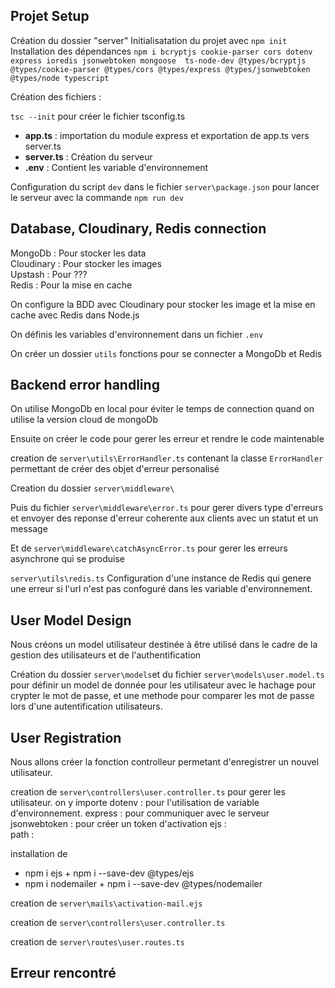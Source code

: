 ## Projet Setup

Création du dossier "server"
Initialisatation du projet avec `npm init`
Installation des dépendances `npm i bcryptjs cookie-parser cors dotenv express ioredis jsonwebtoken mongoose  ts-node-dev @types/bcryptjs @types/cookie-parser @types/cors @types/express @types/jsonwebtoken @types/node typescript`

Création des fichiers :

`tsc --init` pour créer le fichier tsconfig.ts

- **app.ts** : importation du module express et exportation de app.ts vers server.ts
- **server.ts** : Création du serveur
- **.env** : Contient les variable d'environnement

Configuration du script `dev` dans le fichier `server\package.json` pour lancer le serveur avec la commande `npm run dev`

## Database, Cloudinary, Redis connection

MongoDb : Pour stocker les data <br>
Cloudinary : Pour stocker les images <br>
Upstash : Pour ??? <br>
Redis : Pour la mise en cache <br>

On configure la BDD avec Cloudinary pour stocker les image et la mise en cache avec Redis dans Node.js

On définis les variables d'environnement dans un fichier `.env`

On créer un dossier `utils` fonctions pour se connecter a MongoDb et Redis

## Backend error handling

On utilise MongoDb en local pour éviter le temps de connection quand on utilise la version cloud de mongoDb

Ensuite on créer le code pour gerer les erreur et rendre le code maintenable

creation de `server\utils\ErrorHandler.ts` contenant la classe `ErrorHandler` permettant de créer des objet d'erreur personalisé

Creation du dossier `server\middleware\`

Puis du fichier `server\middleware\error.ts` pour gerer divers type d'erreurs et envoyer des reponse d'erreur coherente aux clients avec un statut et un message

Et de `server\middleware\catchAsyncError.ts` pour gerer les erreurs asynchrone qui se produise

`server\utils\redis.ts` Configuration d'une instance de Redis qui genere une erreur si l'url n'est pas confoguré dans les variable d'environnement.

## User Model Design

Nous créons un model utilisateur destinée à être utilisé dans le cadre de la gestion des utilisateurs et de l'authentification

Création du dossier `server\models`et du fichier `server\models\user.model.ts` pour définir un model de donnée pour les utilisateur
avec le hachage pour crypter le mot de passe,
et une methode pour comparer les mot de passe lors d'une autentification utilisateurs.

## User Registration

Nous allons créer la fonction controlleur permetant d'enregistrer un nouvel utilisateur.

creation de `server\controllers\user.controller.ts` pour gerer les utilisateur.
on y importe
dotenv : pour l'utilisation de variable d'environnement.
express : pour communiquer avec le serveur
jsonwebtoken : pour créer un token d'activation
ejs :  
path :

installation de

- npm i ejs + npm i --save-dev @types/ejs
- npm i nodemailer + npm i --save-dev @types/nodemailer

creation de `server\mails\activation-mail.ejs`

creation de `server\controllers\user.controller.ts`

creation de `server\routes\user.routes.ts`

## Erreur rencontré
